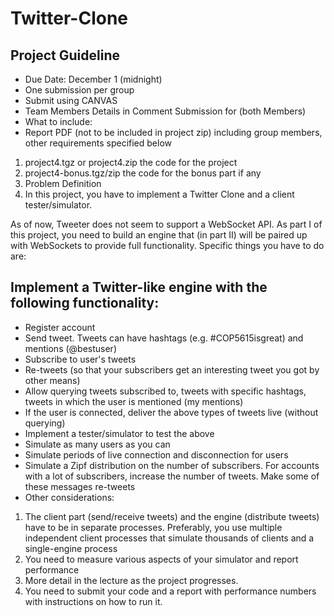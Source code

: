 # Twitter-Clone

## Project Guideline 
* Due Date: December 1 (midnight)
* One submission per group
* Submit using CANVAS
* Team Members Details in Comment Submission for (both Members)
* What to include:
* Report PDF (not to be included in project zip) including group members, other requirements specified below
1. project4.tgz or project4.zip the code for the project
2. project4-bonus.tgz/zip the code for the bonus part if any
3. Problem Definition
4. In this project, you have to implement a Twitter Clone and a client tester/simulator.

As of now, Tweeter does not seem to support a WebSocket API. As part I of this project, you need to build an engine that (in part II) will be paired up with WebSockets to provide full functionality. Specific things you have to do are: 

## Implement a Twitter-like engine with the following functionality:
* Register account
* Send tweet. Tweets can have hashtags (e.g. #COP5615isgreat) and mentions (@bestuser)
* Subscribe to user's tweets
* Re-tweets (so that your subscribers get an interesting tweet you got by other means)
* Allow querying tweets subscribed to, tweets with specific hashtags, tweets in which the user is mentioned (my mentions)
* If the user is connected, deliver the above types of tweets live (without querying)
* Implement a tester/simulator to test the above
* Simulate as many users as you can
* Simulate periods of live connection and disconnection for users
* Simulate a Zipf distribution on the number of subscribers. For accounts with a lot of subscribers, increase the number of tweets. Make some of these messages re-tweets
* Other considerations:
1. The client part (send/receive tweets) and the engine (distribute tweets) have to be in separate processes. Preferably, you use multiple independent client processes that simulate thousands of clients and a single-engine process
2. You need to measure various aspects of your simulator and report performance 
3. More detail in the lecture as the project progresses.
4. You need to submit your code and a report with performance numbers with instructions on how to run it.

